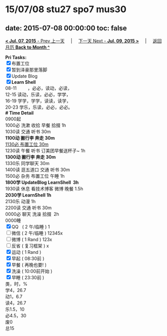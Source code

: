 # 15/07/08 stu27 spo7 mus30

date: 2015-07-08 00:00:00
toc: false
---
[**< Jul. 07, 2015** - Prev 上一天](/lifelogs/2015/07/d07.html) &nbsp; &nbsp; | &nbsp; &nbsp; [下一天 Next - **Jul. 09, 2015 >**](/lifelogs/2015/07/d09.html) &nbsp; &nbsp; |  &nbsp; &nbsp; [返回月历 **Back to Month ^**](/lifelogs/2015/07/index.html)
<br/><div><b>Pri Tasks:</b></div><div><input checked="true" type="checkbox"/>布置工位</div><div><input checked="true" type="checkbox"/>暂到泽豪那里落脚</div><div><input checked="true" type="checkbox"/>Update Blog</div><div><b><input checked="true" type="checkbox"/></b><b>Learn Shell</b></div><div>08-11         ，必必，读动，必读，</div><div>12-15 读动，乐读，必必，学学，</div><div>16-19 学学，学学，读读，读学，</div><div>20-23 学乐，乐读，必必，必必。</div><div><b># Time Detail</b></div><div>0900起</div><div>1000必 洗漱 收拾 早餐 拾掇 1h</div><div>1030读 交通 听书 30m</div><div><b>1100动 搬行李 奔走 30m</b></div><div><u>1130必 布置工位 30m</u></div><div>1230读 午餐 听书 订美团早餐送杯子~ 1h</div><div><b>1300动 搬行李 奔走 30m</b></div><div>1330乐 同学聊天 30m</div><div>1400读 逛五道口 交通 听书 30m</div><div>1500必 杂务 布置工位 午睡 1h</div><div><b>1800学 UpdateBlog LearnShell  3h</b></div><div>1930读 休息 看技术博客 微博 晚餐 1.5h</div><div><b>2030学 LearnShell 1h</b></div><div>2130乐 动漫 1h</div><div>2200读 交通 听书 30m</div><div>0000必 聊天 洗澡 拾掇  2h</div><div>0000睡</div><div><input checked="true" type="checkbox"/>QQ   ( 2 午/临睡 ) 1</div><div><input type="checkbox"/>微信 ( 2 午/临睡 ) 12345x</div><div><input type="checkbox"/>微博 ( 1 Rand ) 123x</div><div><input type="checkbox"/>反省 ( 复习框架 ) x</div><div><input checked="true" type="checkbox"/>运动 ( 1 Rand )</div><div><input checked="true" type="checkbox"/>早起 ( 08:30前 )</div><div><input checked="true" type="checkbox"/>早餐 ( 再晚也要! )</div><div><input checked="true" type="checkbox"/>洗澡 ( 10:00前开始 )</div><div><input checked="true" type="checkbox"/>早睡 ( 23:30前 )</div><div>类，时，%</div><div>学4，26.7</div><div>动1，6.7</div><div>读4，26.7</div><div>乐1.5，10</div><div>必4.5，30</div><div>废0</div><div>总15</div>
